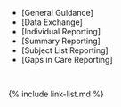 
- [General Guidance]
- [Data Exchange]
- [Individual Reporting]
- [Summary Reporting]
- [Subject List Reporting]
- [Gaps in Care Reporting]

<br />

{% include link-list.md %}
